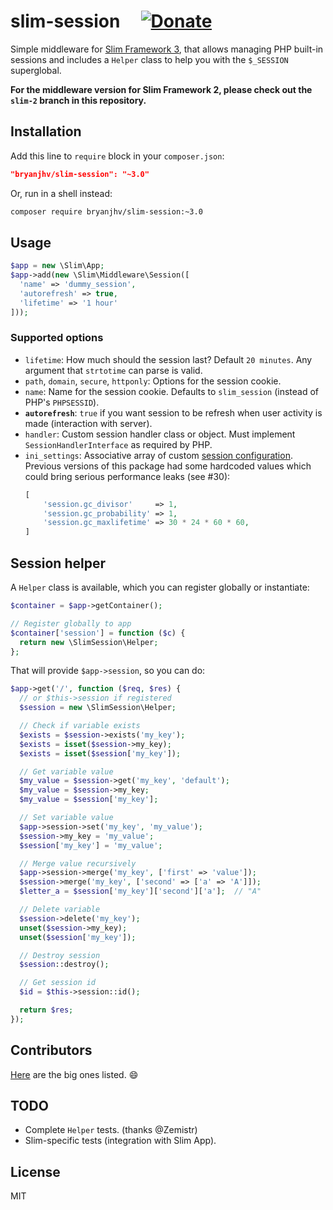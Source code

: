 # slim-session &nbsp;&nbsp;&nbsp; [![Donate][paybtn]][paylnk]

Simple middleware for [Slim Framework 3][slim], that allows managing PHP
built-in sessions and includes a `Helper` class to help you with the `$_SESSION`
superglobal.

**For the middleware version for Slim Framework 2, please check out the `slim-2`
branch in this repository.**

## Installation

Add this line to `require` block in your `composer.json`:

```json
"bryanjhv/slim-session": "~3.0"
```

Or, run in a shell instead:

```sh
composer require bryanjhv/slim-session:~3.0
```

## Usage

```php
$app = new \Slim\App;
$app->add(new \Slim\Middleware\Session([
  'name' => 'dummy_session',
  'autorefresh' => true,
  'lifetime' => '1 hour'
]));
```

### Supported options

- `lifetime`: How much should the session last? Default `20 minutes`. Any
  argument that `strtotime` can parse is valid.
- `path`, `domain`, `secure`, `httponly`: Options for the session cookie.
- `name`: Name for the session cookie. Defaults to `slim_session` (instead of
  PHP's `PHPSESSID`).
- **`autorefresh`**: `true` if you want session to be refresh when user activity
  is made (interaction with server).
- `handler`: Custom session handler class or object. Must implement
  `SessionHandlerInterface` as required by PHP.
- `ini_settings`: Associative array of custom [session configuration][sesscfg].
  Previous versions of this package had some hardcoded values which could bring
  serious performance leaks (see #30):
  ```php
  [
      'session.gc_divisor'     => 1,
      'session.gc_probability' => 1,
      'session.gc_maxlifetime' => 30 * 24 * 60 * 60,
  ]
  ```

## Session helper

A `Helper` class is available, which you can register globally or instantiate:

```php
$container = $app->getContainer();

// Register globally to app
$container['session'] = function ($c) {
  return new \SlimSession\Helper;
};
```

That will provide `$app->session`, so you can do:

```php
$app->get('/', function ($req, $res) {
  // or $this->session if registered
  $session = new \SlimSession\Helper;

  // Check if variable exists
  $exists = $session->exists('my_key');
  $exists = isset($session->my_key);
  $exists = isset($session['my_key']);

  // Get variable value
  $my_value = $session->get('my_key', 'default');
  $my_value = $session->my_key;
  $my_value = $session['my_key'];

  // Set variable value
  $app->session->set('my_key', 'my_value');
  $session->my_key = 'my_value';
  $session['my_key'] = 'my_value';

  // Merge value recursively
  $app->session->merge('my_key', ['first' => 'value']);
  $session->merge('my_key', ['second' => ['a' => 'A']]);
  $letter_a = $session['my_key']['second']['a'];  // "A"

  // Delete variable
  $session->delete('my_key');
  unset($session->my_key);
  unset($session['my_key']);

  // Destroy session
  $session::destroy();

  // Get session id
  $id = $this->session::id();

  return $res;
});
```

## Contributors

[Here][contributors] are the big ones listed. :smile:

## TODO

- Complete `Helper` tests. (thanks @Zemistr)
- Slim-specific tests (integration with Slim App).

## License

MIT

[slim]: https://www.slimframework.com/docs/v3/
[sesscfg]: https://www.php.net/manual/en/session.configuration.php
[contributors]: https://github.com/bryanjhv/slim-session/graphs/contributors
[paybtn]: https://www.paypalobjects.com/en_US/i/btn/btn_donate_SM.gif
[paylnk]:
  https://www.paypal.com/cgi-bin/webscr?cmd=_s-xclick&hosted_button_id=DVB7SSMVSHGTN
